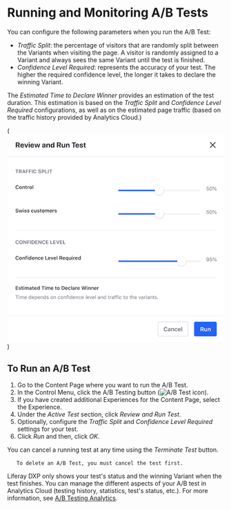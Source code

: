 # Running and Monitoring A/B Tests

You can configure the following parameters when you run the A/B Test:

- *Traffic Split*: the percentage of visitors that are randomly split between the Variants when visiting the page. A visitor is randomly assigned to a Variant and always sees the same Variant until the test is finished.
- *Confidence Level Required*: represents the accuracy of your test. The higher the required confidence level, the longer it takes to declare the winning Variant.

The *Estimated Time to Declare Winner* provides an estimation of the test duration. This estimation is based on the *Traffic Split* and *Confidence Level Required* configurations, as well as on the estimated page traffic (based on the traffic history provided by Analytics Cloud.)

(![A/B Test Run Configurations](running-and-monitoring-ab-tests/images/01.png))

## To Run an A/B Test

1. Go to the Content Page where you want to run the A/B Test.
1. In the Control Menu, click the A/B Testing button (![A/B Test icon](../../../../images/icon-ab-testing.png)).
1. If you have created additional Experiences for the Content Page, select the Experience.
1. Under the *Active Test* section, click *Review and Run Test*.
1. Optionally, configure the *Traffic Split* and *Confidence Level Required* settings for your test.
1. Click *Run* and then, click *OK*.

You can cancel a running test at any time using the *Terminate Test* button.

```note::
   To delete an A/B Test, you must cancel the test first.
```

Liferay DXP only shows your test's status and the winning Variant when the test finishes. You can manage the different aspects of your A/B test in Analytics Cloud (testing history, statistics, test's status, etc.). For more information, see [A/B Testing Analytics](https://learn.liferay.com/../../../../ab-testing-analytics.md).